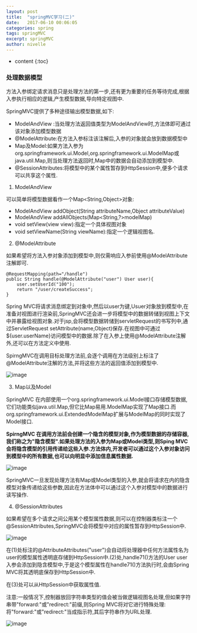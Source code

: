 ```yaml
---
layout: post
title:  "springMVC学习(二)"
date:   2017-06-10 00:06:05
categories: spring
tags: springMVC
excerpt: springMVC
author: nivelle
---
```


* content
{:toc}


### 处理数据模型

方法入参绑定请求消息只是处理方法的第一步,还有更为重要的任务等待完成,根据入参执行相应的逻辑,产生模型数据,导向特定视图中.

SpringMVC提供了多种途径输出模型数据,如下:

- ModelAndView :当处理方法返回值类型为ModelAndView时,方法体即可通过该对象添加模型数据
- @ModelAttribute:在方法入参标注该注解后,入参的对象就会放到数据模型中
- Map及Model:如果方法入参为org.springframework.ui.Model,org.springframework.ui.ModelMap或java.util.Map,则当处理方法返回时,Map中的数据会自动添加到模型中.
- @SessionAttributes:将模型中的某个属性暂存到HttpSession中,便多个请求可以共享这个属性.

1. ModelAndView

可以简单将模型数据看作一个Map<String,Object>对象:

- ModelAndView addObject(String attributeName,Object attributeValue)
- ModelAndView addAllObjects(Map<String,?>modelMap)
- void setView(view view):指定一个具体视图对象
- void setViewName(String viewName):指定一个逻辑视图名.

2. @ModelAttribute

如果希望将方法入参对象添加到模型中,则仅需响应入参前使用@ModelAttribute注解即可.

```
@RequestMapping(path="/handle")
public String handle(@ModelAttribute("user") User user){
    user.setUserId("100");
    return "/user/createSuccess";
}

```
Spring MVC将请求消息绑定到对象中,然后以user为键,Usuer对象放到模型中,在准备对视图进行渲染前,SpringMVC还会进一步将模型中的数据转储到视图上下文中并暴露给视图对象.对于jsp,会将模型数据转储到servletRequest的书写列中,通过ServletRequest setAttribute(name,Object)保存.在视图中可通过${user.userName}访问模型中的数据.除了在入参上使用@ModelAttribute注解外,还可以在方法定义中使用.


SpirngMVC在调用目标处理方法前,会逐个调用在方法级别上标注了@ModelAttribute注解的方法,并将这些方法的返回值添加到模型中.

![image](http://7xpuj1.com1.z0.glb.clouddn.com/ModelAttribute.png)


3. Map以及Model

SpringMVC 在内部使用一个org.springframework.ui.Model接口存储模型数据,它们功能类似java.util.Map,但它比Map易用.ModelMap实现了Map接口.而org.springframework.ui.ExtendedModelMap扩展与ModelMap的同时实现了Model接口.

**SpirngMVC 在调用方法前会创建一个隐含的模型对象,作为模型数据的存储容器,我们称之为"隐含模型".如果处理方法的入参为Map或Model类型,则Sping MVC会将隐含模型的引用传递给这些入参.方法体内,开发者可以通过这个入参对象访问到模型中的所有数据,也可以向明显中添加信息属性数据.**

![image](http://7xpuj1.com1.z0.glb.clouddn.com/ModelMap.png)


SpringMVC一旦发现处理方法有Map或Model类型的入参,就会将请求在内的隐含模型对象传递给这些参数,因此在方法体中可以通过这个入参对模型中的数据进行读写操作.


4. @SessionAttributes

如果希望在多个请求之间公用某个模型属性数据,则可以在控制器类标注一个@SessionAttributes,SpringMVC会将模型中对应的属性暂存到HttpSession中.

![image](http://7xpuj1.com1.z0.glb.clouddn.com/TIM%E6%88%AA%E5%9B%BE20170830001820.png)

在(1)处标注的@AttributeAttributes("user")会自动将处理器中任何方法属性名为user的模型属性透明底存储到HttpSession中.(2)处,handle71()方法的User user入参会添加到隐含模型中,于是这个模型属性在handle71()方法执行时,会由Spring MVC将其透明底保存到HttpSession中.

在(3)处可以从HttpSession中获取属性值.

注意:一般情况下,控制器放回字符串类型的值会被当做逻辑视图名处理,但如果字符串带"forward:"或"redirect:"前缀,则Spring MVC将对它进行特殊处理:将"forward:"或"redirect:"当成指示符,其后字符串作为URL处理.

![image](http://7xpuj1.com1.z0.glb.clouddn.com/ModelAttributeAndSessionAttribute.png)


